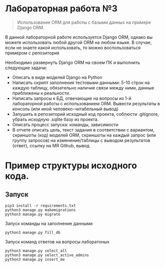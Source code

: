 # Лабораторная работа №3

> Использование ORM для работы с базыми данных на примере Django ORM.

В данной лабораторной работе используется Django ORM, однако вы можете использовать любой другой ORM на любом языке. В случае, если не знаете какой использовать, то можно воспользоваться примером с репозитория

Необходимо развернуть Django ORM на своем ПК и выполнить следующие задачи:
- Описать в виде моделей Django на Python
- Написать скрипт заполнения тестовыми данными: 5-10 строк на каждую таблицу, обязательно наличие связи между ними, данные приближены к реальности.
- Написать запросы к БД, отвечающие на вопросы из 1-й лабораторной работы с использованием ORM. Вывести результаты в консоль (или иной человеко-читабельный вывод)
- Запушить в репозиторий исходный код проекта, соблюсти .gitignore, убрать исходную .sqlite базу из проекта. 
- Описать процесс запуска: команды, зависимости
- В отчете описать цель, текст задания в соответствии с вариантом, скриншоты (код) моделей ORM, скриншоты на каждый запрос (или группу запросов) на изменение/таблицы с выводом результатов (ответ), ссылку на MR Github, вывод


# Пример структуры исходного кода. 

## Запуск 

```shell
pip3 install -r requirements.txt
python3 manage.py makemigrations
python3 manage.py migrate
```

Запуск команды на заполнение данными 
```shell
python3 manage.py fill_db
```

Запуск команд ответов на вопросы лаборатоных
```shell
python3 manage.py select_all
python3 manage.py select_active_admins
python3 manage.py insert_me
```
